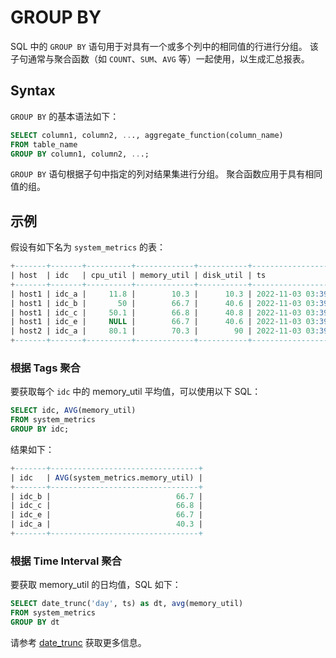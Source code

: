 # GROUP BY

SQL 中的 `GROUP BY` 语句用于对具有一个或多个列中的相同值的行进行分组。
该子句通常与聚合函数（如 `COUNT`、`SUM`、`AVG` 等）一起使用，以生成汇总报表。

## Syntax

`GROUP BY` 的基本语法如下：

```sql
SELECT column1, column2, ..., aggregate_function(column_name)
FROM table_name
GROUP BY column1, column2, ...;
```

`GROUP BY` 语句根据子句中指定的列对结果集进行分组。
聚合函数应用于具有相同值的组。

## 示例

假设有如下名为 `system_metrics` 的表：

```sql
+-------+-------+----------+-------------+-----------+---------------------+
| host  | idc   | cpu_util | memory_util | disk_util | ts                  |
+-------+-------+----------+-------------+-----------+---------------------+
| host1 | idc_a |     11.8 |        10.3 |      10.3 | 2022-11-03 03:39:57 |
| host1 | idc_b |       50 |        66.7 |      40.6 | 2022-11-03 03:39:57 |
| host1 | idc_c |     50.1 |        66.8 |      40.8 | 2022-11-03 03:39:57 |
| host1 | idc_e |     NULL |        66.7 |      40.6 | 2022-11-03 03:39:57 |
| host2 | idc_a |     80.1 |        70.3 |        90 | 2022-11-03 03:39:57 |
+-------+-------+----------+-------------+-----------+---------------------+
```

### 根据 Tags 聚合

要获取每个 `idc` 中的 memory_util 平均值，可以使用以下 SQL：

```sql
SELECT idc, AVG(memory_util)
FROM system_metrics
GROUP BY idc;
```

结果如下：

```sql
+-------+---------------------------------+
| idc   | AVG(system_metrics.memory_util) |
+-------+---------------------------------+
| idc_b |                            66.7 |
| idc_c |                            66.8 |
| idc_e |                            66.7 |
| idc_a |                            40.3 |
+-------+---------------------------------+
```

### 根据 Time Interval 聚合

要获取 memory_util 的日均值，SQL 如下：

```sql
SELECT date_trunc('day', ts) as dt, avg(memory_util)
FROM system_metrics
GROUP BY dt
```

请参考 [date_trunc](./functions/overview.md#date_trunc) 获取更多信息。
